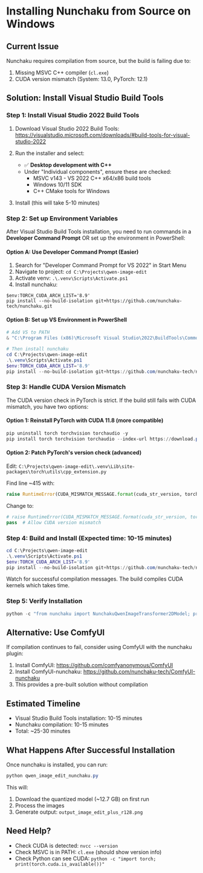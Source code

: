# Installing Nunchaku from Source on Windows

## Current Issue
Nunchaku requires compilation from source, but the build is failing due to:
1. Missing MSVC C++ compiler (`cl.exe`)
2. CUDA version mismatch (System: 13.0, PyTorch: 12.1)

## Solution: Install Visual Studio Build Tools

### Step 1: Install Visual Studio 2022 Build Tools

1. Download Visual Studio 2022 Build Tools:
   https://visualstudio.microsoft.com/downloads/#build-tools-for-visual-studio-2022

2. Run the installer and select:
   - ✅ **Desktop development with C++**
   - Under "Individual components", ensure these are checked:
     - MSVC v143 - VS 2022 C++ x64/x86 build tools
     - Windows 10/11 SDK
     - C++ CMake tools for Windows

3. Install (this will take 5-10 minutes)

### Step 2: Set up Environment Variables

After Visual Studio Build Tools installation, you need to run commands in a **Developer Command Prompt** OR set up the environment in PowerShell:

#### Option A: Use Developer Command Prompt (Easier)
1. Search for "Developer Command Prompt for VS 2022" in Start Menu
2. Navigate to project: `cd C:\Projects\qwen-image-edit`
3. Activate venv: `.\.venv\Scripts\Activate.ps1`
4. Install nunchaku:
```
$env:TORCH_CUDA_ARCH_LIST='8.9'
pip install --no-build-isolation git+https://github.com/nunchaku-tech/nunchaku.git
```

#### Option B: Set up VS Environment in PowerShell
```powershell
# Add VS to PATH
& "C:\Program Files (x86)\Microsoft Visual Studio\2022\BuildTools\Common7\Tools\Launch-VsDevShell.ps1" -Arch amd64 -HostArch amd64

# Then install nunchaku
cd C:\Projects\qwen-image-edit
.\.venv\Scripts\Activate.ps1
$env:TORCH_CUDA_ARCH_LIST='8.9'
pip install --no-build-isolation git+https://github.com/nunchaku-tech/nunchaku.git
```

### Step 3: Handle CUDA Version Mismatch

The CUDA version check in PyTorch is strict. If the build still fails with CUDA mismatch, you have two options:

#### Option 1: Reinstall PyTorch with CUDA 11.8 (more compatible)
```powershell
pip uninstall torch torchvision torchaudio -y
pip install torch torchvision torchaudio --index-url https://download.pytorch.org/whl/cu118
```

#### Option 2: Patch PyTorch's version check (advanced)
Edit: `C:\Projects\qwen-image-edit\.venv\Lib\site-packages\torch\utils\cpp_extension.py`

Find line ~415 with:
```python
raise RuntimeError(CUDA_MISMATCH_MESSAGE.format(cuda_str_version, torch.version.cuda))
```

Change to:
```python
# raise RuntimeError(CUDA_MISMATCH_MESSAGE.format(cuda_str_version, torch.version.cuda))
pass  # Allow CUDA version mismatch
```

### Step 4: Build and Install (Expected time: 10-15 minutes)

```powershell
cd C:\Projects\qwen-image-edit
.\.venv\Scripts\Activate.ps1
$env:TORCH_CUDA_ARCH_LIST='8.9'
pip install --no-build-isolation git+https://github.com/nunchaku-tech/nunchaku.git
```

Watch for successful compilation messages. The build compiles CUDA kernels which takes time.

### Step 5: Verify Installation

```powershell
python -c "from nunchaku import NunchakuQwenImageTransformer2DModel; print('Success!')"
```

## Alternative: Use ComfyUI

If compilation continues to fail, consider using ComfyUI with the nunchaku plugin:
1. Install ComfyUI: https://github.com/comfyanonymous/ComfyUI
2. Install ComfyUI-nunchaku: https://github.com/nunchaku-tech/ComfyUI-nunchaku
3. This provides a pre-built solution without compilation

## Estimated Timeline

- Visual Studio Build Tools installation: 10-15 minutes
- Nunchaku compilation: 10-15 minutes
- Total: ~25-30 minutes

## What Happens After Successful Installation

Once nunchaku is installed, you can run:
```powershell
python qwen_image_edit_nunchaku.py
```

This will:
1. Download the quantized model (~12.7 GB) on first run
2. Process the images
3. Generate output: `output_image_edit_plus_r128.png`

## Need Help?

- Check CUDA is detected: `nvcc --version`
- Check MSVC is in PATH: `cl.exe` (should show version info)
- Check Python can see CUDA: `python -c "import torch; print(torch.cuda.is_available())"`

